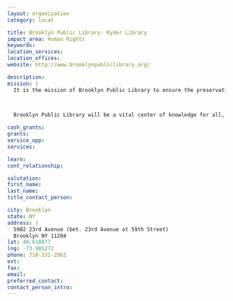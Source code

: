 ```yaml
---
layout: organization
category: local

title: Brooklyn Public Library- Ryder Library
impact_area: Human Rights
keywords: 
location_services: 
location_offices: 
website: http://www.brooklynpubliclibrary.org/

description: 
mission: |
  It is the mission of Brooklyn Public Library to ensure the preservation and transmission of society's knowledge, history and culture, and to provide the people of Brooklyn with free and open access to information for education, recreation and reference.

  

  Brooklyn Public Library will be a vital center of knowledge for all, accessible 24 hours a day, and will be a leader in traditional and innovative library services which reflect the diverse and dynamic spirit of the people of Brooklyn.

cash_grants: 
grants: 
service_opp: 
services: 

learn: 
cont_relationship: 

salutation: 
first_name: 
last_name: 
title_contact_person: 

city: Brooklyn
state: NY
address: |
  5902 23rd Avenue (bet. 23rd Avenue at 59th Street)    
  Brooklyn NY 11204
lat: 40.618877
lng: -73.985272
phone: 718-331-2962
ext: 
fax: 
email: 
preferred_contact: 
contact_person_intro: 
---
```

